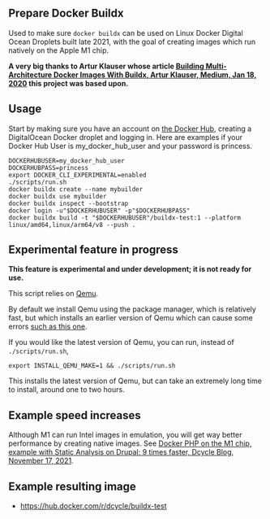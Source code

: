 Prepare Docker Buildx
-----

Used to make sure `docker buildx` can be used on Linux Docker Digital Ocean Droplets built late 2021, with the goal of creating images which run natively on the Apple M1 chip.

**A very big thanks to Artur Klauser whose article [Building Multi-Architecture Docker Images With Buildx, Artur Klauser, Medium, Jan 18, 2020](https://medium.com/@artur.klauser/building-multi-architecture-docker-images-with-buildx-27d80f7e2408) this project was based upon.**

Usage
-----

Start by making sure you have an account on [the Docker Hub](https://hub.docker.com), creating a DigitalOcean Docker droplet and logging in. Here are examples if your Docker Hub User is my_docker_hub_user and your password is princess.

    DOCKERHUBUSER=my_docker_hub_user
    DOCKERHUBPASS=princess
    export DOCKER_CLI_EXPERIMENTAL=enabled
    ./scripts/run.sh
    docker buildx create --name mybuilder
    docker buildx use mybuilder
    docker buildx inspect --bootstrap
    docker login -u"$DOCKERHUBUSER" -p"$DOCKERHUBPASS"
    docker buildx build -t "$DOCKERHUBUSER"/buildx-test:1 --platform linux/amd64,linux/arm64/v8 --push .

Experimental feature in progress
-----

**This feature is experimental and under development; it is not ready for use.**

This script relies on [Qemu](https://www.qemu.org).

By default we install Qemu using the package manager, which is relatively fast, but which installs an earlier version of Qemu which can cause some errors [such as this one](https://askubuntu.com/questions/1339558).

If you would like the latest version of Qemu, you can run, instead of `./scripts/run.sh`,

    export INSTALL_QEMU_MAKE=1 && ./scripts/run.sh

This installs the latest version of Qemu, but can take an extremely long time to install, around one to two hours.

Example speed increases
-----

Although M1 can run Intel images in emulation, you will get way better performance by creating native images. See [Docker PHP on the M1 chip, example with Static Analysis on Drupal: 9 times faster, Dcycle Blog, November 17, 2021](https://blog.dcycle.com/blog/2021-11-17/m1-docker-php-speed-test/).

Example resulting image
-----

* <https://hub.docker.com/r/dcycle/buildx-test>
